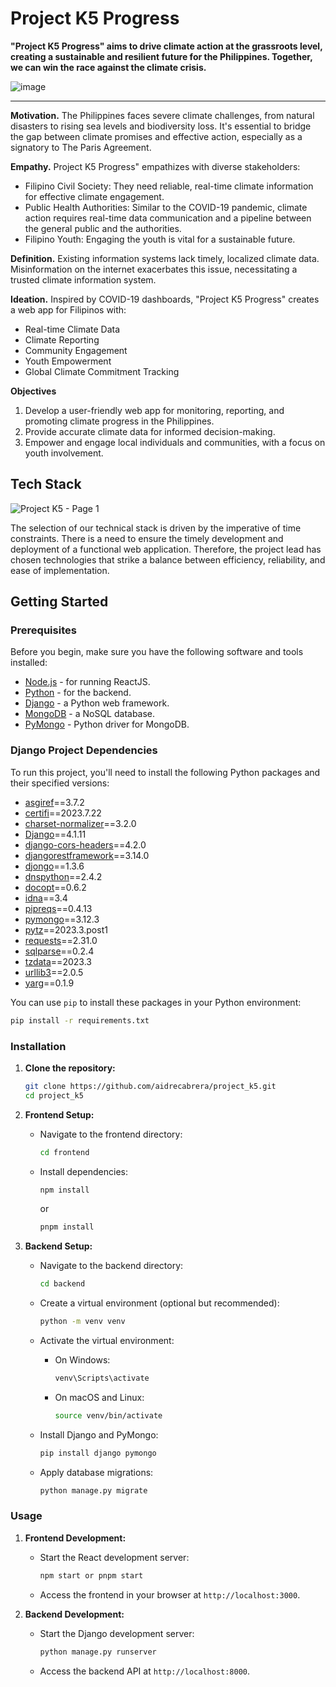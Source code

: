 # Project K5 Progress

**"Project K5 Progress" aims to drive climate action at the grassroots level, creating a sustainable and resilient future for the Philippines. Together, we can win the race against the climate crisis.**

![image](https://github.com/aidrecabrera/project-k5/assets/61798731/552d234a-9b2e-4b7f-ad23-932bdc845461)

---

**Motivation.** The Philippines faces severe climate challenges, from natural disasters to rising sea levels and biodiversity loss. It's essential to bridge the gap between climate promises and effective action, especially as a signatory to The Paris Agreement.

**Empathy.** Project K5 Progress" empathizes with diverse stakeholders:
- Filipino Civil Society: They need reliable, real-time climate information for effective climate engagement.
- Public Health Authorities: Similar to the COVID-19 pandemic, climate action requires real-time data communication and a pipeline between the general public and the authorities.
- Filipino Youth: Engaging the youth is vital for a sustainable future.

**Definition.** Existing information systems lack timely, localized climate data. Misinformation on the internet exacerbates this issue, necessitating a trusted climate information system.

**Ideation.** Inspired by COVID-19 dashboards, "Project K5 Progress" creates a web app for Filipinos with:
- Real-time Climate Data
- Climate Reporting
- Community Engagement
- Youth Empowerment
- Global Climate Commitment Tracking

**Objectives**

1. Develop a user-friendly web app for monitoring, reporting, and promoting climate progress in the Philippines.
2. Provide accurate climate data for informed decision-making.
3. Empower and engage local individuals and communities, with a focus on youth involvement.

## Tech Stack

![Project K5 - Page 1](https://github.com/aidrecabrera/project-k5/assets/61798731/0f041640-62d2-4c4f-805b-bd15ec5ab2b2)

The selection of our technical stack is driven by the imperative of time constraints. There is a need to ensure the timely development and deployment of a functional web application. Therefore, the project lead has chosen technologies that strike a balance between efficiency, reliability, and ease of implementation.

## Getting Started

### Prerequisites
Before you begin, make sure you have the following software and tools installed:

- [Node.js](https://nodejs.org/) - for running ReactJS.
- [Python](https://www.python.org/) - for the backend.
- [Django](https://www.djangoproject.com/) - a Python web framework.
- [MongoDB](https://www.mongodb.com/) - a NoSQL database.
- [PyMongo](https://pymongo.readthedocs.io/) - Python driver for MongoDB.

### Django Project Dependencies
To run this project, you'll need to install the following Python packages and their specified versions:

- [asgiref](https://pypi.org/project/asgiref/)==3.7.2
- [certifi](https://pypi.org/project/certifi/)==2023.7.22
- [charset-normalizer](https://pypi.org/project/charset-normalizer/)==3.2.0
- [Django](https://www.djangoproject.com/)==4.1.11
- [django-cors-headers](https://pypi.org/project/django-cors-headers/)==4.2.0
- [djangorestframework](https://pypi.org/project/djangorestframework/)==3.14.0
- [djongo](https://pypi.org/project/djongo/)==1.3.6
- [dnspython](https://pypi.org/project/dnspython/)==2.4.2
- [docopt](https://pypi.org/project/docopt/)==0.6.2
- [idna](https://pypi.org/project/idna/)==3.4
- [pipreqs](https://pypi.org/project/pipreqs/)==0.4.13
- [pymongo](https://pypi.org/project/pymongo/)==3.12.3
- [pytz](https://pypi.org/project/pytz/)==2023.3.post1
- [requests](https://pypi.org/project/requests/)==2.31.0
- [sqlparse](https://pypi.org/project/sqlparse/)==0.2.4
- [tzdata](https://pypi.org/project/tzdata/)==2023.3
- [urllib3](https://pypi.org/project/urllib3/)==2.0.5
- [yarg](https://pypi.org/project/yarg/)==0.1.9

You can use `pip` to install these packages in your Python environment:

```bash
pip install -r requirements.txt
```

### Installation

1. **Clone the repository:**

   ```bash
   git clone https://github.com/aidrecabrera/project_k5.git
   cd project_k5
   ```
2. **Frontend Setup:**

   - Navigate to the frontend directory:

     ```bash
     cd frontend
     ```

   - Install dependencies:

     ```bash
     npm install
     ```
     or
	   ```bash
     pnpm install
     ```

3. **Backend Setup:**

   - Navigate to the backend directory:

     ```bash
     cd backend
     ```

   - Create a virtual environment (optional but recommended):

     ```bash
     python -m venv venv
     ```

   - Activate the virtual environment:

     - On Windows:

       ```bash
       venv\Scripts\activate
       ```

     - On macOS and Linux:

       ```bash
       source venv/bin/activate
       ```

   - Install Django and PyMongo:

     ```bash
     pip install django pymongo
     ```

   - Apply database migrations:

     ```bash
     python manage.py migrate
     ```

### Usage

1. **Frontend Development:**

   - Start the React development server:

     ```bash
     npm start or pnpm start
     ```
   - Access the frontend in your browser at `http://localhost:3000`.

2. **Backend Development:**

   - Start the Django development server:

     ```bash
     python manage.py runserver
     ```

   - Access the backend API at `http://localhost:8000`.
